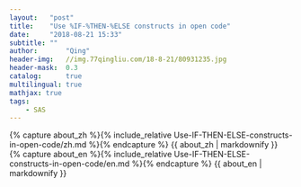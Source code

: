 ```yaml
---
layout:   "post"
title:    "Use %IF-%THEN-%ELSE constructs in open code"
date:     "2018-08-21 15:33"
subtitle: ""
author:       "Qing"
header-img:   //img.77qingliu.com/18-8-21/80931235.jpg
header-mask:  0.3
catalog:      true
multilingual: true
mathjax: true
tags:
    - SAS
---
```

<!-- Chinese Version -->
<div class="zh post-container">
    {% capture about_zh %}{% include_relative Use-IF-THEN-ELSE-constructs-in-open-code/zh.md %}{% endcapture %}
    {{ about_zh | markdownify }}
</div>

<!-- English Version -->
<div class="en post-container">
    {% capture about_en %}{% include_relative Use-IF-THEN-ELSE-constructs-in-open-code/en.md %}{% endcapture %}
    {{ about_en | markdownify }}
</div>
